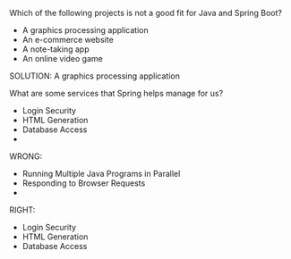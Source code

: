 Which of the following projects is not a good fit for Java and Spring Boot?
 
- A graphics processing application
- An e-commerce website
- A note-taking app
- An online video game

SOLUTION: A graphics processing application


What are some services that Spring helps manage for us?

- Login Security
- HTML Generation
- Database Access
- 
WRONG:
- Running Multiple Java Programs in Parallel
- Responding to Browser Requests
- 
RIGHT:
- Login Security
- HTML Generation
- Database Access
